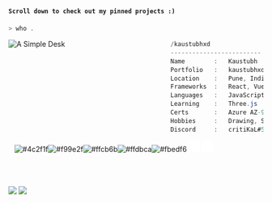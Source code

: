 #### ```Scroll down to check out my pinned projects :)```
```zsh
> who .
```

<img align="left" src="https://cdn.discordapp.com/attachments/832596849402839070/929648349823512576/desk_animated.gif" 
     alt="A Simple Desk" width="320" /> 

```csharp
/kaustubhxd
-------------------------
Name        :   Kaustubh
Portfolio   :   kaustubhxd.github.io
Location    :   Pune, India
Frameworks  :   React, Vue, Svelte, Express, Flutter
Languages   :   JavaScript, C++, Python, Java
Learning    :   Three.js
Certs       :   Azure AZ-900
Hobbies     :   Drawing, Skateboarding, Video Games
Discord     :   critiKaL#5603
```
<p align="left">
     &nbsp;&nbsp;  
  <img alt=" #4c2f1f " src="http://placehold.jp/4c2f1f/000000/20x20.jpg?text=%20"/><img alt="#f99e2f " src="http://placehold.jp/f99e2f/000000/20x20.jpg?text=%20" width="25" height="20" /><img alt="#ffcb6b " src="http://placehold.jp/ffcb6b/000000/20x20.jpg?text=%20" width="25" height="20" /><img alt="#ffdbca " src="http://placehold.jp/ffdbca/000000/20x20.jpg?text=%20" width="25" height="20" /><img alt="#fbedf6 " src="http://placehold.jp/fbedf6/000000/20x20.jpg?text=%20" width="25" height="20" />
     <a href="https://kaustubhxd.github.io" target="_blank"><img alt="https://kaustubhxd.github.io" width="22px" src="https://github.com/Aakarsh-B/trying-repos/blob/master/www.svg" /></a>
     <a href="https://linkedin.com/in/kaustubh-bhagwat" target="_blank"><img alt="Kaustubh B | LinkedIn" width="22px" src="https://github.com/Aakarsh-B/trying-repos/blob/master/linkedin.svg" /></a>
</p>
<br/>
<br/>
<br/>

<!-- [![Kaustubh's github stats](https://github-readme-stats.vercel.app/api?username=kaustubhxd&include_all_commits=true&count_private=true&show_icons=true&line_height=20&title_color=FFFFFF&icon_color=FFFFFF&text_color=FFFFFF&bg_color=0D1117)](https://github.com/anuraghazra/github-readme-stats) -->
 <!-- [![Kaustubh's github stats](https://github-readme-stats-eight-theta.vercel.app/api/top-langs/?username=kaustubhxd&hide=jupyter%20notebook&layout=compact&include_all_commits=true&count_private=true&show_icons=true&line_height=20&title_color=FFFFFF&icon_color=FFFFFF&text_color=FFFFFF&bg_color=0D1117)](https://github.com/anuraghazra/github-readme-stats) -->
 
<span>
<img height="150em" src="https://github-readme-stats-sigma-five.vercel.app/api?username=kaustubhxd&include_all_commits=true&count_private=true&show_icons=true&line_height=20&title_color=FFFFFF&icon_color=FFFFFF&text_color=FFFFFF&bg_color=0D1117"/>
<img height="150em" float="right" src="https://github-readme-stats-eight-theta.vercel.app/api/top-langs/?username=kaustubhxd&hide=jupyter%20notebook&layout=compact&include_all_commits=true&count_private=true&show_icons=true&line_height=20&title_color=FFFFFF&icon_color=FFFFFF&text_color=FFFFFF&bg_color=0D1117"/>
</span>
